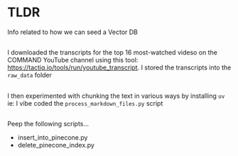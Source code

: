 # TLDR

Info related to how we can seed a Vector DB

##

I downloaded the transcripts for the top 16 most-watched videso on the COMMAND YouTube channel using this tool: https://tactiq.io/tools/run/youtube_transcript. I stored the transcripts into the `raw_data` folder

##

I then experimented with chunking the text in various ways by installing `uv` ie: I vibe coded the `process_markdown_files.py` script

##

Peep the following scripts...

- insert_into_pinecone.py
- delete_pinecone_index.py
